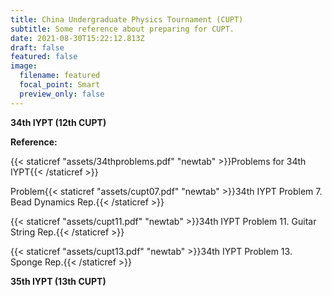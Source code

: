 ```yaml
---
title: China Undergraduate Physics Tournament (CUPT)
subtitle: Some reference about preparing for CUPT.
date: 2021-08-30T15:22:12.813Z
draft: false
featured: false
image:
  filename: featured
  focal_point: Smart
  preview_only: false
---
```

**34th IYPT (12th CUPT)**

**Reference:** 

{{< staticref "assets/34thproblems.pdf" "newtab" >}}Problems for 34th IYPT{{< /staticref >}}  

Problem{{< staticref "assets/cupt07.pdf" "newtab" >}}34th IYPT Problem 7. Bead Dynamics Rep.{{< /staticref >}}  

{{< staticref "assets/cupt11.pdf" "newtab" >}}34th IYPT Problem 11. Guitar String Rep.{{< /staticref >}}  

{{< staticref "assets/cupt13.pdf" "newtab" >}}34th IYPT Problem 13. Sponge Rep.{{< /staticref >}}  

**35th IYPT (13th CUPT)**